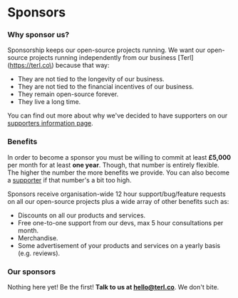 # Sponsors

### Why sponsor us?

Sponsorship keeps our open-source projects running. We want our open-source projects running independently from our business \[Terl\]\(https://terl.co\) because that way:

* They are not tied to the longevity of our business.
* They are not tied to the financial incentives of our business.
* They remain open-source forever.
* They live a long time.

You can find out more about why we've decided to have supporters on our [supporters information page](https://terl.co/support-us).

### Benefits

In order to become a sponsor you must be willing to commit at least **£5,000** per month for at least **one year**. Though, that number is entirely flexible. The higher the number the more benefits we provide. You can also become a [supporter](https://docs.lazycode.co/lazysodium/faq#who-funds-lazysodium) if that number's a bit too high.

Sponsors receive organisation-wide 12 hour support/bug/feature requests on all our open-source projects plus a wide array of other benefits such as:

* Discounts on all our products and services.
* Free one-to-one support from our devs, max 5 hour consultations per month.
* Merchandise.
* Some advertisement of your products and services on a yearly basis \(e.g. reviews\).

### Our sponsors

Nothing here yet! Be the first! **Talk to us at hello@terl.co**. We don't bite.

